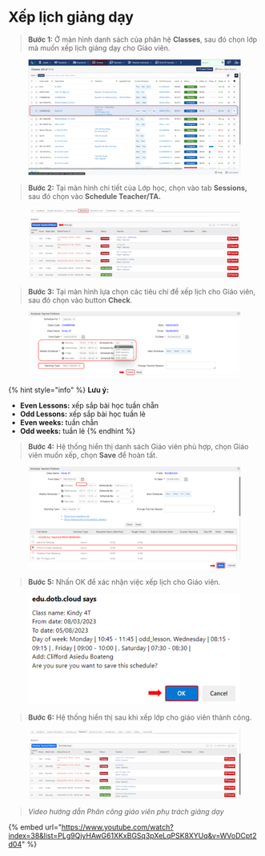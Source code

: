 # Xếp lịch giảng dạy

> **Bước 1:** Ở màn hình danh sách của phân hệ **Classes**, sau đó chọn lớp mà muốn xếp lịch giảng dạy cho Giáo viên.

<figure><img src="../../.gitbook/assets/image (13).png" alt=""><figcaption></figcaption></figure>

> **Bước 2:**&#x20;
> Tại màn hình chi tiết của Lớp học, chọn vào tab **Sessions,** sau đó chọn vào **Schedule Teacher/TA.**

<figure><img src="../../.gitbook/assets/image (2).png" alt=""><figcaption></figcaption></figure>

> **Bước 3:**&#x20;
> Tại màn hình lựa chọn các tiêu chí để xếp lịch cho Giáo viên, sau đó chọn vào button **Check**.

<figure><img src="../../.gitbook/assets/image (14).png" alt=""><figcaption></figcaption></figure>

{% hint style="info" %}
**Lưu ý:**

* **Even Lessons:** xếp sắp bài học tuần chẵn
* **Odd Lessons:** xếp sắp bài học tuần lẻ
* **Even weeks:** tuần chẵn
* **Odd weeks:** tuần lẻ
{% endhint %}

> **Bước 4:**
> Hệ thống hiển thị danh sách Giáo viên phù hợp, chọn Giáo viên muốn xếp, chọn **Save** để hoàn tất.

<figure><img src="../../.gitbook/assets/image (10).png" alt=""><figcaption></figcaption></figure>

> **Bước 5:** Nhấn OK để xác nhận việc xếp lịch cho Giáo viên.

<figure><img src="../../.gitbook/assets/image (3).png" alt=""><figcaption></figcaption></figure>

> **Bước 6:** Hệ thống hiển thị sau khi xếp lớp cho giáo viên thành công.

<figure><img src="../../.gitbook/assets/image.png" alt=""><figcaption></figcaption></figure>

> _Video hướng dẫn_ _Phân công giáo viên phụ trách giảng dạy_

{% embed url="https://www.youtube.com/watch?index=38&list=PLg9QjyHAwG61XKxBGSq3pXeLqPSK8XYUq&v=WVoDCpt2d04" %}
